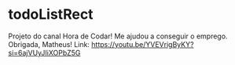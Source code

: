 # todoListRect
Projeto do canal Hora de Codar! Me ajudou a conseguir o emprego. Obrigada, Matheus! Link: https://youtu.be/YVEVrigByKY?si=6ajVUyJIiXOPbZ5G
